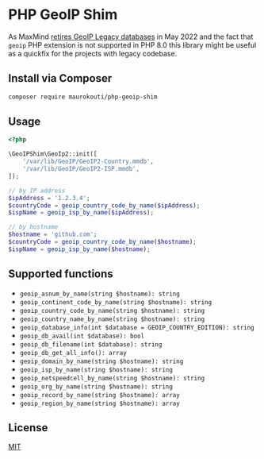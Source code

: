 # PHP GeoIP Shim #

As MaxMind [retires GeoIP Legacy databases](https://blog.maxmind.com/2020/06/01/retirement-of-geoip-legacy-downloadable-databases-in-may-2022/)
in May 2022 and the fact that `geoip` PHP extension is not supported in PHP 8.0
this library might be useful as a quickfix for the projects with legacy codebase.

## Install via Composer ##

```bash
composer require maurokouti/php-geoip-shim
```

## Usage ##

```php
<?php

\GeoIPShim\GeoIp2::init([
    '/var/lib/GeoIP/GeoIP2-Country.mmdb',
    '/var/lib/GeoIP/GeoIP2-ISP.mmdb',
]);

// by IP address
$ipAddress = '1.2.3.4';
$countryCode = geoip_country_code_by_name($ipAddress);
$ispName = geoip_isp_by_name($ipAddress);

// by hostname
$hostname = 'github.com';
$countryCode = geoip_country_code_by_name($hostname);
$ispName = geoip_isp_by_name($hostname);
```

## Supported functions ##

- `geoip_asnum_by_name(string $hostname): string`
- `geoip_continent_code_by_name(string $hostname): string`
- `geoip_country_code_by_name(string $hostname): string`
- `geoip_country_name_by_name(string $hostname): string`
- `geoip_database_info(int $database = GEOIP_COUNTRY_EDITION): string`
- `geoip_db_avail(int $database): bool`
- `geoip_db_filename(int $database): string`
- `geoip_db_get_all_info(): array`
- `geoip_domain_by_name(string $hostname): string`
- `geoip_isp_by_name(string $hostname): string`
- `geoip_netspeedcell_by_name(string $hostname): string`
- `geoip_org_by_name(string $hostname): string`
- `geoip_record_by_name(string $hostname): array`
- `geoip_region_by_name(string $hostname): array`

## License ##

[MIT](https://github.com/maurokouti/php-geoip-shim/blob/master/LICENSE)